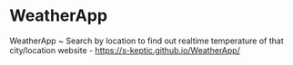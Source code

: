 # WeatherApp
WeatherApp ~ Search by location to find out realtime temperature of that city/location
website - https://s-keptic.github.io/WeatherApp/
